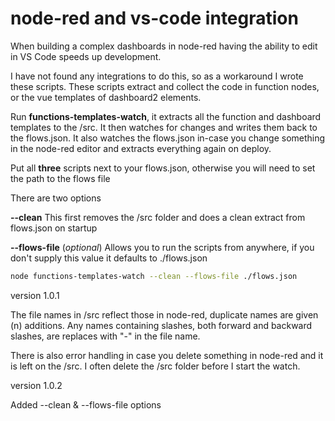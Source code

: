 # node-red and vs-code integration

When building a complex dashboards in node-red having the ability to edit in VS Code speeds up development. 

I have not found any integrations to do this, so as a workaround I wrote these scripts. 
These scripts extract and collect the code in function nodes, or the vue templates of dashboard2 elements.

Run **functions-templates-watch**, it extracts all the function and dashboard templates to the /src. 
It then watches for changes and writes them back to the flows.json. 
It also watches the flows.json in-case you change something in the node-red editor and extracts everything again on deploy.

Put all **three** scripts next to your flows.json, otherwise you will need to set the path to the flows file

There are two options

**--clean** This first removes the /src folder and does a clean extract from flows.json on startup

**--flows-file** (*optional*) Allows you to run the scripts from anywhere, if you don't supply this value it defaults to ./flows.json

```bash
node functions-templates-watch --clean --flows-file ./flows.json
```

version 1.0.1

The file names in /src reflect those in node-red, duplicate names are given (n) additions.
Any names containing slashes, both forward and backward slashes, are replaces with "-" in the file name. 

There is also error handling in case you delete something in node-red and it is left on the /src.
I often delete the /src folder before I start the watch.

version 1.0.2

Added --clean & --flows-file options